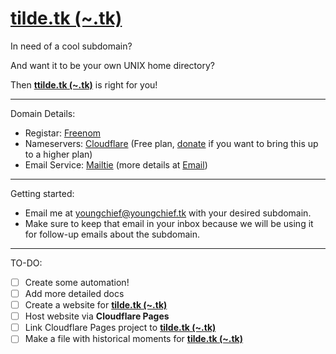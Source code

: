 # [tilde.tk (~.tk)](https://tilde.tk)

In need of a cool subdomain? 

And want it to be your own UNIX home directory?

Then **[ttilde.tk (~.tk)](https://tilde.tk)** is right for you!

---

Domain Details:
- Registar: [Freenom](https://freenom.com/)
- Nameservers: [Cloudflare](https://cloudflare.com/) (Free plan, [donate](https://donate.youngchief.tk/) if you want to bring this up to a higher plan)
- Email Service: [Mailtie](https://mailtie.com) (more details at [Email](/docs/Email.md))

---

Getting started:
- Email me at [youngchief@youngchief.tk](mailto:youngchief@youngchief.tk) with your desired subdomain.
- Make sure to keep that email in your inbox because we will be using it for follow-up emails about the subdomain.

---

TO-DO:
- [ ] Create some automation!
- [ ] Add more detailed docs
- [ ] Create a website for **[tilde.tk (~.tk)](https://tilde.tk)**
- [ ] Host website via **Cloudflare Pages**
- [ ] Link Cloudflare Pages project to **[tilde.tk (~.tk)](https://tilde.tk)**
- [ ] Make a file with historical moments for **[tilde.tk (~.tk)](https://tilde.tk)**
